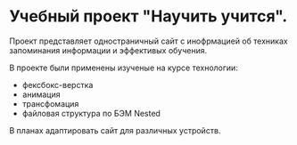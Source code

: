 # Учебный проект "Научить учится".

Проект представляет одностраничный сайт с инофрмацией об техниках запоминания информации и эффективых обучения.

В проекте были применены изученые на курсе технологии:
* фексбокс-верстка
* анимация
* трансфомация
* файловая структура по БЭМ Nested

В планах  адаптировать сайт для различных устройств.
